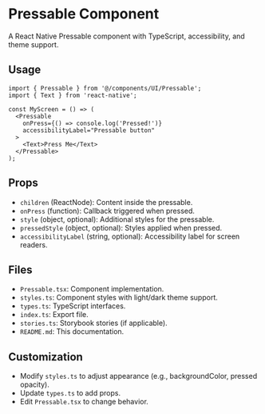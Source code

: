 # Pressable Component

A React Native Pressable component with TypeScript, accessibility, and theme support.

## Usage

```tsx
import { Pressable } from '@/components/UI/Pressable';
import { Text } from 'react-native';

const MyScreen = () => (
  <Pressable
    onPress={() => console.log('Pressed!')}
    accessibilityLabel="Pressable button"
  >
    <Text>Press Me</Text>
  </Pressable>
);
```

## Props

- `children` (ReactNode): Content inside the pressable.
- `onPress` (function): Callback triggered when pressed.
- `style` (object, optional): Additional styles for the pressable.
- `pressedStyle` (object, optional): Styles applied when pressed.
- `accessibilityLabel` (string, optional): Accessibility label for screen readers.

## Files

- `Pressable.tsx`: Component implementation.
- `styles.ts`: Component styles with light/dark theme support.
- `types.ts`: TypeScript interfaces.
- `index.ts`: Export file.
- `stories.ts`: Storybook stories (if applicable).
- `README.md`: This documentation.

## Customization

- Modify `styles.ts` to adjust appearance (e.g., backgroundColor, pressed opacity).
- Update `types.ts` to add props.
- Edit `Pressable.tsx` to change behavior.